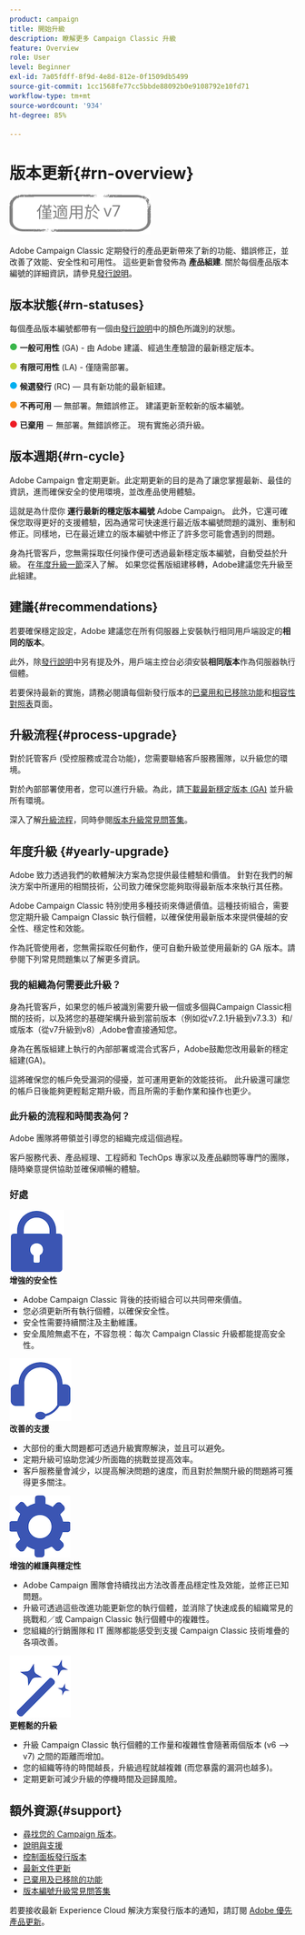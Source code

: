 ```yaml
---
product: campaign
title: 開始升級
description: 瞭解更多 Campaign Classic 升級
feature: Overview
role: User
level: Beginner
exl-id: 7a05fdff-8f9d-4e8d-812e-0f1509db5499
source-git-commit: 1cc1568fe77cc5bbde88092b0e9108792e10fd71
workflow-type: tm+mt
source-wordcount: '934'
ht-degree: 85%

---
```


# 版本更新{#rn-overview}

![](../../assets/v7-only.svg)

Adobe Campaign Classic 定期發行的產品更新帶來了新的功能、錯誤修正，並改善了效能、安全性和可用性。 這些更新會發佈為 **產品組建**. 關於每個產品版本編號的詳細資訊，請參見[發行說明](latest-release.md)。

## 版本狀態{#rn-statuses}

每個產品版本編號都帶有一個由[發行說明](latest-release.md)中的顏色所識別的狀態。

![](assets/do-not-localize/green3.png) **一般可用性** (GA) - 由 Adobe 建議、經過生產驗證的最新穩定版本。

![](assets/do-not-localize/limited3.png) **有限可用性** (LA) - 僅隨需部署。

![](assets/do-not-localize/blue3.png) **候選發行** (RC) — 具有新功能的最新組建。

![](assets/do-not-localize/orange3.png) **不再可用** — 無部署。無錯誤修正。 建議更新至較新的版本編號。

![](assets/do-not-localize/red3.png) **已棄用** － 無部署。無錯誤修正。 現有實施必須升級。

## 版本週期{#rn-cycle}

Adobe Campaign 會定期更新。此定期更新的目的是為了讓您掌握最新、最佳的資訊，進而確保安全的使用環境，並改產品使用體驗。

這就是為什麼你 **運行最新的穩定版本編號** Adobe Campaign。 此外，它還可確保您取得更好的支援體驗，因為通常可快速進行最近版本編號問題的識別、重制和修正。同樣地，已在最近建立的版本編號中修正了許多您可能會遇到的問題。

身為托管客戶，您無需採取任何操作便可透過最新穩定版本編號，自動受益於升級。 在[年度升級一節](#yearly-upgrade)深入了解。 如果您從舊版組建移轉，Adobe建議您先升級至此組建。

## 建議{#recommendations}

若要確保穩定設定，Adobe 建議您在所有伺服器上安裝執行相同用戶端設定的&#x200B;**相同的版本**。

此外，除[發行說明](latest-release.md)中另有提及外，用戶端主控台必須安裝&#x200B;**相同版本**&#x200B;作為伺服器執行個體。

若要保持最新的實施，請務必閱讀每個新發行版本的[已棄用和已移除功能](../../rn/using/deprecated-features.md)和[相容性對照表](../../rn/using/compatibility-matrix.md)頁面。

## 升級流程{#process-upgrade}

對於託管客戶 (受控服務或混合功能)，您需要聯絡客戶服務團隊，以升級您的環境。

對於內部部署使用者，您可以進行升級。為此，請[下載最新穩定版本 (GA)](https://experience.adobe.com/#/downloads/content/software-distribution/en/campaign.html) 並升級所有環境。

深入了解[升級流程](../../production/using/build-upgrade.md)，同時參閱[版本升級常見問答集](../../platform/using/faq-build-upgrade.md)。

## 年度升級 {#yearly-upgrade}

Adobe 致力透過我們的軟體解決方案為您提供最佳體驗和價值。 針對在我們的解決方案中所運用的相關技術，公司致力確保您能夠取得最新版本來執行其任務。

Adobe Campaign Classic 特別使用多種技術來傳遞價值。這種技術組合，需要您定期升級 Campaign Classic 執行個體，以確保使用最新版本來提供優越的安全性、穩定性和效能。

作為託管使用者，您無需採取任何動作，便可自動升級並使用最新的 GA 版本。請參閱下列常見問題集以了解更多資訊。

### 我的組織為何需要此升級？

身為托管客戶，如果您的帳戶被識別需要升級一個或多個與Campaign Classic相關的技術，以及將您的基礎架構升級到當前版本（例如從v7.2.1升級到v7.3.3）和/或版本（從v7升級到v8）,Adobe會直接通知您。

身為在舊版組建上執行的內部部署或混合式客戶，Adobe鼓勵您改用最新的穩定組建(GA)。

這將確保您的帳戶免受漏洞的侵擾，並可運用更新的效能技術。 此升級還可讓您的帳戶日後能夠更輕鬆定期升級，而且所需的手動作業和操作也更少。

### 此升級的流程和時間表為何？

Adobe 團隊將帶領並引導您的組織完成這個過程。

客戶服務代表、產品經理、工程師和 TechOps 專家以及產品顧問等專門的團隊，隨時樂意提供協助並確保順暢的體驗。

### 好處

<tr>
  <td>
      <img alt="安全性" src="assets/do-not-localize/security.png"/>
    <div>
    <strong>增強的安全性</strong>
    </div>
    <ul>
    <li>Adobe Campaign Classic 背後的技術組合可以共同帶來價值。</li>
    <li>您必須更新所有執行個體，以確保安全性。</li>
    <li>安全性需要持續關注及主動維護。</li>
    <li>安全風險無處不在，不容忽視：每次 Campaign Classic 升級都能提高安全性。</li>
    </ul>
  </td>

<td>
      <img alt="支援" src="assets/do-not-localize/support.png" />
    <div>
    <strong>改善的支援</strong>
    </div>
    <ul>
    <li>大部份的重大問題都可透過升級實際解決，並且可以避免。</li>
    <li>定期升級可協助您減少所面臨的挑戰並提高效率。</li>
    <li>客戶服務量會減少，以提高解決問題的速度，而且對於無關升級的問題將可獲得更多關注。</li>
    </ul>
  </td>
</tr>

<tr>
  <td>
      <img alt="維護" src="assets/do-not-localize/maintenance.png"/>
    <div>
    <strong>增強的維護與穩定性</strong>
    </div>
    <ul>
    <li>Adobe Campaign 團隊會持續找出方法改善產品穩定性及效能，並修正已知問題。</li>
    <li>升級可透過這些改進功能更新您的執行個體，並消除了快速成長的組織常見的挑戰和／或 Campaign Classic 執行個體中的複雜性。</li>
    <li>您組織的行銷團隊和 IT 團隊都能感受到支援 Campaign Classic 技術堆疊的各項改善。</li>
    </ul>
  </td>

<td>
      <img alt="建置升級" src="assets/do-not-localize/upgrades.png" />
    <div>
    <strong>更輕鬆的升級</strong>
    </a>
    </div>
    <ul>
    <li>升級 Campaign Classic 執行個體的工作量和複雜性會隨著兩個版本 (v6 --&gt; v7) 之間的距離而增加。</li>
    <li>您的組織等待的時間越長，升級過程就越複雜 (而您暴露的漏洞也越多)。</li>
    <li>定期更新可減少升級的停機時間及迴歸風險。</li>
    </ul>
  </td>
</tr>
</table>

## 額外資源{#support}

* [尋找您的 Campaign 版本](../../platform/using/launching-adobe-campaign.md#getting-your-campaign-version)。
* [說明與支援](../../support.md)
* [控制面板發行版本](https://experienceleague.adobe.com/docs/control-panel/using/release-notes.html?lang=zh-Hant)
* [最新文件更新](../../rn/using/documentation-updates.md)
* [已棄用及已移除的功能](../../rn/using/deprecated-features.md)
* [版本編號升級常見問答集](../../platform/using/faq-build-upgrade.md)

若要接收最新 Experience Cloud 解決方案發行版本的通知，請訂閱 [Adobe 優先產品更新](https://www.adobe.com/tw/subscription/priority-product-update.html)。
